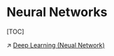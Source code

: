 # Neural Networks

[TOC]



↗️ [Deep Learning (Neual Network)](../../../../Deep%20Learning%20(Neural%20Network)/Deep%20Learning%20(Neual%20Network).md)
